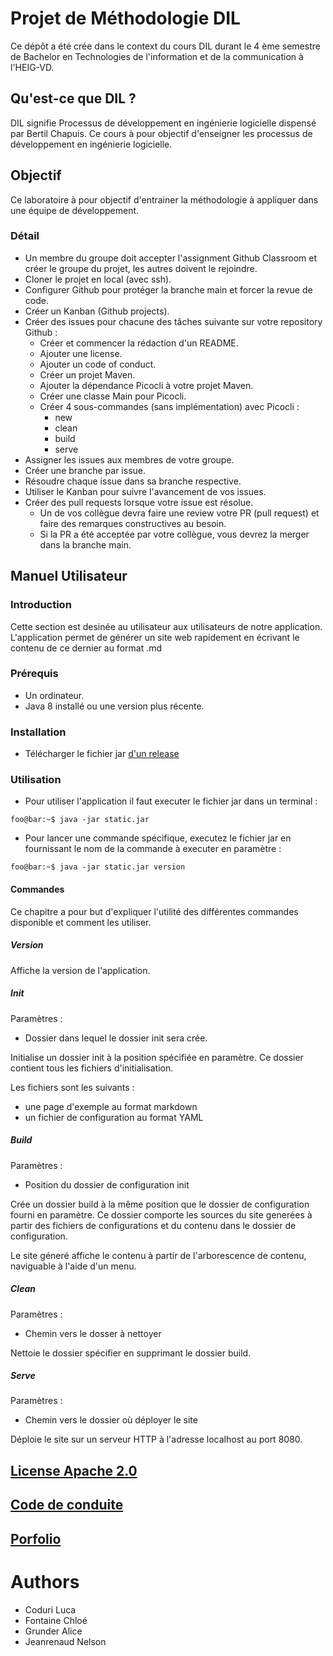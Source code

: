# Projet de Méthodologie DIL


Ce dépôt a été crée dans le context du cours DIL durant le 4 ème semestre de Bachelor en Technologies de l'information et de la communication à l'HEIG-VD.

## Qu'est-ce que DIL ?

DIL signifie Processus de développement en ingénierie logicielle dispensé par Bertil Chapuis. Ce cours à pour objectif d'enseigner les processus de développement en ingénierie logicielle.

## Objectif

Ce laboratoire à pour objectif d'entrainer la méthodologie à appliquer dans une équipe de développement.

### Détail

-   Un membre du groupe doit accepter l'assignment Github Classroom et créer le groupe du projet, les autres doivent le rejoindre.
-   Cloner le projet en local (avec ssh).
-   Configurer Github pour protéger la branche main et forcer la revue de code.
-   Créer un Kanban (Github projects).
-   Créer des issues pour chacune des tâches suivante sur votre repository Github :
    -   Créer et commencer la rédaction d'un README.
    -   Ajouter une license.
    -   Ajouter un code of conduct.
    -   Créer un projet Maven.
    -   Ajouter la dépendance Picocli à votre projet Maven.
    -   Créer une classe Main pour Picocli.
    -   Créer 4 sous-commandes (sans implémentation) avec Picocli :
        -   new
        -   clean
        -   build
        -   serve
-   Assigner les issues aux membres de votre groupe.
-   Créer une branche par issue.
-   Résoudre chaque issue dans sa branche respective.
-   Utiliser le Kanban pour suivre l'avancement de vos issues.
-   Créer des pull requests lorsque votre issue est résolue.
    -   Un de vos collègue devra faire une review votre PR (pull request) et faire des remarques constructives au besoin.
    -   Si la PR a été acceptée par votre collègue, vous devrez la merger dans la branche main.

## Manuel Utilisateur
### Introduction
Cette section est desinée au utilisateur aux utilisateurs de notre application. L'application permet de générer un site web rapidement en écrivant le contenu de ce dernier au format .md

### Prérequis
* Un ordinateur.
* Java 8 installé ou une version plus récente.

### Installation
* Télécharger le fichier jar [d'un release](https://github.com/dil-classroom/projet-coduri_fontaine_grunder_jeanrenaud/releases)

### Utilisation
* Pour utiliser l'application il faut executer le fichier jar dans un terminal :
```console
foo@bar:~$ java -jar static.jar
```
* Pour lancer une commande spécifique, executez le fichier jar en fournissant le nom de la commande à executer en paramètre :
```console
foo@bar:~$ java -jar static.jar version
```

#### Commandes
Ce chapitre a pour but d'expliquer l'utilité des différentes commandes disponible et comment les utiliser.

##### Version
Affiche la version de l'application.
##### Init
Paramètres :
* Dossier dans lequel le dossier init sera crée.

Initialise un dossier init à la position spécifiée en paramètre. Ce dossier contient tous les fichiers d'initialisation.

Les fichiers sont les suivants :
* une page d'exemple au format markdown
* un fichier de configuration au format YAML
##### Build
Paramètres :
* Position du dossier de configuration init

Crée un dossier build à la même position que le dossier de configuration fourni en paramètre. Ce dossier comporte les sources du site generées à partir des fichiers de configurations et du contenu dans le dossier de configuration.

Le site géneré affiche le contenu à partir de l'arborescence de contenu, naviguable à l'aide d'un menu.
##### Clean
Paramètres :
* Chemin vers le dosser à nettoyer

Nettoie le dossier spécifier en supprimant le dossier build.
##### Serve
Paramètres :
* Chemin vers le dossier où déployer le site

Déploie le site sur un serveur HTTP à l'adresse localhost au port 8080.
## [License Apache 2.0](https://choosealicense.com/licenses/apache-2.0/)

## [Code de conduite](CODE_OF_CONDUCT.md)

## [Porfolio](https://docs.google.com/document/d/1ma4DtP58aYvNaCOSFSOzSmjbmZ5aXtBLXJ-PQsJb1zY/edit?usp=sharing)


# Authors

-   Coduri Luca
-   Fontaine Chloé
-   Grunder Alice
-   Jeanrenaud Nelson
